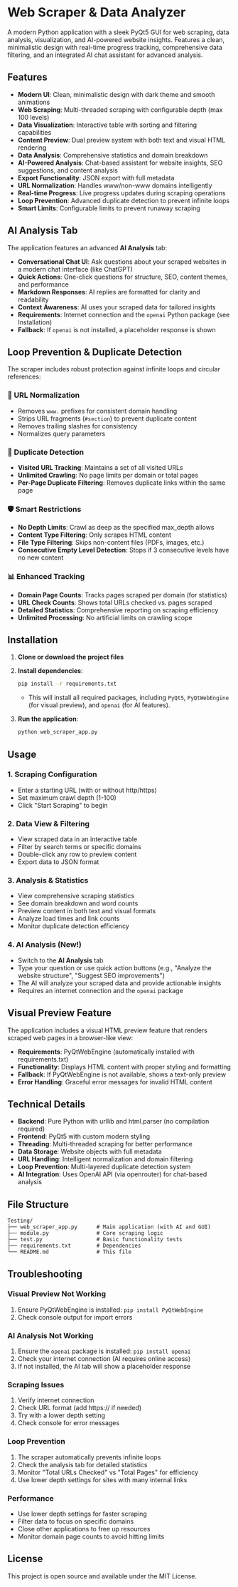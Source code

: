 # Web Scraper & Data Analyzer

A modern Python application with a sleek PyQt5 GUI for web scraping, data analysis, visualization, and AI-powered website insights. Features a clean, minimalistic design with real-time progress tracking, comprehensive data filtering, and an integrated AI chat assistant for advanced analysis.

## Features

- **Modern UI**: Clean, minimalistic design with dark theme and smooth animations
- **Web Scraping**: Multi-threaded scraping with configurable depth (max 100 levels)
- **Data Visualization**: Interactive table with sorting and filtering capabilities
- **Content Preview**: Dual preview system with both text and visual HTML rendering
- **Data Analysis**: Comprehensive statistics and domain breakdown
- **AI-Powered Analysis**: Chat-based assistant for website insights, SEO suggestions, and content analysis
- **Export Functionality**: JSON export with full metadata
- **URL Normalization**: Handles www/non-www domains intelligently
- **Real-time Progress**: Live progress updates during scraping operations
- **Loop Prevention**: Advanced duplicate detection to prevent infinite loops
- **Smart Limits**: Configurable limits to prevent runaway scraping

## AI Analysis Tab

The application features an advanced **AI Analysis** tab:

- **Conversational Chat UI**: Ask questions about your scraped websites in a modern chat interface (like ChatGPT)
- **Quick Actions**: One-click questions for structure, SEO, content themes, and performance
- **Markdown Responses**: AI replies are formatted for clarity and readability
- **Context Awareness**: AI uses your scraped data for tailored insights
- **Requirements**: Internet connection and the `openai` Python package (see Installation)
- **Fallback**: If `openai` is not installed, a placeholder response is shown

## Loop Prevention & Duplicate Detection

The scraper includes robust protection against infinite loops and circular references:

### 🔄 URL Normalization
- Removes `www.` prefixes for consistent domain handling
- Strips URL fragments (`#section`) to prevent duplicate content
- Removes trailing slashes for consistency
- Normalizes query parameters

### 🚫 Duplicate Detection
- **Visited URL Tracking**: Maintains a set of all visited URLs
- **Unlimited Crawling**: No page limits per domain or total pages
- **Per-Page Duplicate Filtering**: Removes duplicate links within the same page

### 🛡️ Smart Restrictions
- **No Depth Limits**: Crawl as deep as the specified max_depth allows
- **Content Type Filtering**: Only scrapes HTML content
- **File Type Filtering**: Skips non-content files (PDFs, images, etc.)
- **Consecutive Empty Level Detection**: Stops if 3 consecutive levels have no new content

### 📊 Enhanced Tracking
- **Domain Page Counts**: Tracks pages scraped per domain (for statistics)
- **URL Check Counts**: Shows total URLs checked vs. pages scraped
- **Detailed Statistics**: Comprehensive reporting on scraping efficiency
- **Unlimited Processing**: No artificial limits on crawling scope

## Installation

1. **Clone or download the project files**

2. **Install dependencies**:
   ```bash
   pip install -r requirements.txt
   ```
   - This will install all required packages, including `PyQt5`, `PyQtWebEngine` (for visual preview), and `openai` (for AI features).

3. **Run the application**:
   ```bash
   python web_scraper_app.py
   ```

## Usage

### 1. Scraping Configuration
- Enter a starting URL (with or without http/https)
- Set maximum crawl depth (1-100)
- Click "Start Scraping" to begin

### 2. Data View & Filtering
- View scraped data in an interactive table
- Filter by search terms or specific domains
- Double-click any row to preview content
- Export data to JSON format

### 3. Analysis & Statistics
- View comprehensive scraping statistics
- See domain breakdown and word counts
- Preview content in both text and visual formats
- Analyze load times and link counts
- Monitor duplicate detection efficiency

### 4. AI Analysis (New!)
- Switch to the **AI Analysis** tab
- Type your question or use quick action buttons (e.g., "Analyze the website structure", "Suggest SEO improvements")
- The AI will analyze your scraped data and provide actionable insights
- Requires an internet connection and the `openai` package

## Visual Preview Feature

The application includes a visual HTML preview feature that renders scraped web pages in a browser-like view:

- **Requirements**: PyQtWebEngine (automatically installed with requirements.txt)
- **Functionality**: Displays HTML content with proper styling and formatting
- **Fallback**: If PyQtWebEngine is not available, shows a text-only preview
- **Error Handling**: Graceful error messages for invalid HTML content

## Technical Details

- **Backend**: Pure Python with urllib and html.parser (no compilation required)
- **Frontend**: PyQt5 with custom modern styling
- **Threading**: Multi-threaded scraping for better performance
- **Data Storage**: Website objects with full metadata
- **URL Handling**: Intelligent normalization and domain filtering
- **Loop Prevention**: Multi-layered duplicate detection system
- **AI Integration**: Uses OpenAI API (via openrouter) for chat-based analysis

## File Structure

```
Testing/
├── web_scraper_app.py      # Main application (with AI and GUI)
├── module.py               # Core scraping logic
├── test.py                 # Basic functionality tests
├── requirements.txt        # Dependencies
└── README.md               # This file
```

## Troubleshooting

### Visual Preview Not Working
1. Ensure PyQtWebEngine is installed: `pip install PyQtWebEngine`
2. Check console output for import errors

### AI Analysis Not Working
1. Ensure the `openai` package is installed: `pip install openai`
2. Check your internet connection (AI requires online access)
3. If not installed, the AI tab will show a placeholder response

### Scraping Issues
1. Verify internet connection
2. Check URL format (add https:// if needed)
3. Try with a lower depth setting
4. Check console for error messages

### Loop Prevention
1. The scraper automatically prevents infinite loops
2. Check the analysis tab for detailed statistics
3. Monitor "Total URLs Checked" vs "Total Pages" for efficiency
4. Use lower depth settings for sites with many internal links

### Performance
- Use lower depth settings for faster scraping
- Filter data to focus on specific domains
- Close other applications to free up resources
- Monitor domain page counts to avoid hitting limits

## License

This project is open source and available under the MIT License. 
